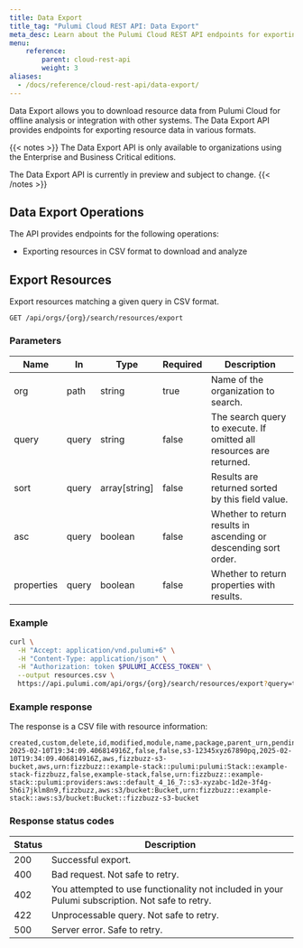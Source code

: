 ```yaml
---
title: Data Export
title_tag: "Pulumi Cloud REST API: Data Export"
meta_desc: Learn about the Pulumi Cloud REST API endpoints for exporting resource data for further analysis or integration.
menu:
    reference:
        parent: cloud-rest-api
        weight: 3
aliases:
  - /docs/reference/cloud-rest-api/data-export/
---
```


Data Export allows you to download resource data from Pulumi Cloud for offline analysis or integration with other systems. The Data Export API provides endpoints for exporting resource data in various formats.

{{< notes >}}
The Data Export API is only available to organizations using the Enterprise and Business Critical editions.

The Data Export API is currently in preview and subject to change.
{{< /notes >}}

## Data Export Operations

The API provides endpoints for the following operations:

- Exporting resources in CSV format to download and analyze

## Export Resources

Export resources matching a given query in CSV format.

```plain
GET /api/orgs/{org}/search/resources/export
```

### Parameters

| Name       | In    | Type          | Required | Description                                                         |
|------------|-------|---------------|----------|---------------------------------------------------------------------|
| org        | path  | string        | true     | Name of the organization to search.                                 |
| query      | query | string        | false    | The search query to execute. If omitted all resources are returned. |
| sort       | query | array[string] | false    | Results are returned sorted by this field value.                    |
| asc        | query | boolean       | false    | Whether to return results in ascending or descending sort order.    |
| properties | query | boolean       | false    | Whether to return properties with results.                          |

### Example

```bash
curl \
  -H "Accept: application/vnd.pulumi+6" \
  -H "Content-Type: application/json" \
  -H "Authorization: token $PULUMI_ACCESS_TOKEN" \
  --output resources.csv \
  https://api.pulumi.com/api/orgs/{org}/search/resources/export?query=type:aws:s3/bucket:Bucket
```

### Example response

The response is a CSV file with resource information:

```plain
created,custom,delete,id,modified,module,name,package,parent_urn,pending,project,protected,provider_urn,stack,type,urn
2025-02-10T19:34:09.406814916Z,false,false,s3-12345xyz67890pq,2025-02-10T19:34:09.406814916Z,aws,fizzbuzz-s3-bucket,aws,urn:fizzbuzz::example-stack::pulumi:pulumi:Stack::example-stack-fizzbuzz,false,example-stack,false,urn:fizzbuzz::example-stack::pulumi:providers:aws::default_4_16_7::s3-xyzabc-1d2e-3f4g-5h6i7jklm8n9,fizzbuzz,aws:s3/bucket:Bucket,urn:fizzbuzz::example-stack::aws:s3/bucket:Bucket::fizzbuzz-s3-bucket
```

### Response status codes

| Status | Description                                                                                     |
|--------|-------------------------------------------------------------------------------------------------|
| 200    | Successful export.                                                                              |
| 400    | Bad request. Not safe to retry.                                                                 |
| 402    | You attempted to use functionality not included in your Pulumi subscription. Not safe to retry. |
| 422    | Unprocessable query. Not safe to retry.                                                         |
| 500    | Server error. Safe to retry.                                                                    |
